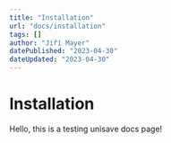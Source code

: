 ```yaml
---
title: "Installation"
url: "docs/installation"
tags: []
author: "Jiří Mayer"
datePublished: "2023-04-30"
dateUpdated: "2023-04-30"
---
```


Installation
============

Hello, this is a testing unisave docs page!
